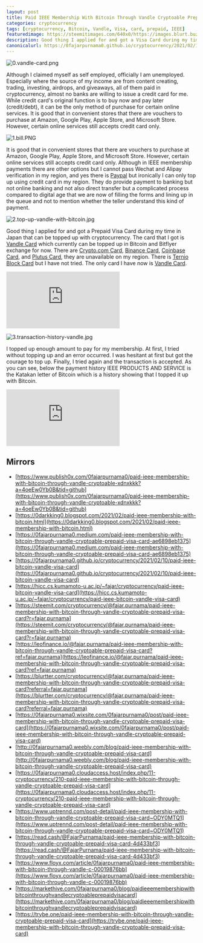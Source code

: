 ```yaml
---
layout: post
title: Paid IEEE Membership With Bitcoin Through Vandle Cryptoable Prepaid Visa Card
categories: cryptocurrency
tags: [cryptocurrency, Bitcoin, Vandle, Visa, card, prepaid, IEEE]
featuredimage: https://steemitimages.com/640x0/https://images.blurt.buzz/DQmWojAYcm2NEAB1C4GNgYP2HsNRGuZ9QMu5p8f4LRNg5e8/0.vandle-card.png
description: Good thing I applied for and got a Visa Card during my time in Japan that can be topped up with cryptocurrency to pay for IEEE membership.
canonicalurl: https://0fajarpurnama0.github.io/cryptocurrency/2021/02/10/paid-ieee-bitcoin-vandle-visa-card
---
```

![0.vandle-card.png](https://steemitimages.com/640x0/https://images.blurt.buzz/DQmWojAYcm2NEAB1C4GNgYP2HsNRGuZ9QMu5p8f4LRNg5e8/0.vandle-card.png)

Although I claimed myself as self employed, officially I am unemployed. Especially where the source of my income are from content creating, trading, investing, airdrops, and giveaways, all of them paid in cryptocurrency, almost no banks are willing to issue a credit card for me. While credit card's original function is to buy now and pay later (credit/debt), it can be the only method of purchase for certain online services. It is good that in convenient stores that there are vouchers to purchase at Amazon, Google Play, Apple Store, and Microsoft Store. However, certain online services still accepts credit card only.

![1.bill.PNG](https://steemitimages.com/640x0/https://images.blurt.buzz/DQmejPSWxRMNo84RENCx2zCf3riTf391fvpG3S7u9Ei4tqZ/1.bill.PNG)

It is good that in convenient stores that there are vouchers to purchase at Amazon, Google Play, Apple Store, and Microsoft Store. However, certain online services still accepts credit card only. Although in IEEE membership payments there are other options but I cannot pass Wechat and Alipay verification in my region, and yes there is [Paypal](https://www.paypal.com/paypalme/fajarpurnama) but ironically I can only top up using credit card in my region. They do provide payment to banking but not online banking and not also direct transfer but a complicated process compared to digital age that we are now of filling the forms and lining up in the queue and not to mention whether the teller understand this kind of payment.

![2.top-up-vandle-with-bitcoin.jpg](https://steemitimages.com/640x0/https://images.blurt.buzz/DQme5ifgWsNea8d51KZ5h6xNcruhECN6aZHdEYJrAUvYMfz/2.top-up-vandle-with-bitcoin.jpg)

Good thing I applied for and got a Prepaid Visa Card during my time in Japan that can be topped up with cryptocurrency. The card that I got is [Vandle Card](https://vandle.jp/) which currently can be topped up in Bitcoin and Bitflyer exchange for now. There are [Crypto.com Card](https://platinum.crypto.com/r/q4pv8f6y8t), [Binance Card](https://www.binance.com/en/cards), [Coinbase Card](https://www.coinbase.com/card), and [Plutus Card](https://plutus.it/), they are unavailable on my region. There is [Ternio Block Card](https://dashboard.getblockcard.com/i/JRf9gv3Q) but I have not tried. The only card I have now is [Vandle Card](https://vandle.jp/).

<div class="video-container"><iframe src="https://lbry.tv/$/embed/top-up-vandle-cryptoable-prepaid-card/b086c41850c189a7aed422fb236dcf00bd128c27?r=AYXLsfEFsfoMvCaNb1oqazk3N6DdBsG3" frameborder="0" allowfullscreen=""></iframe></div>

![3.transaction-history-vandle.jpg](https://steemitimages.com/640x0/https://images.blurt.buzz/DQmVmiUZDYTJYKywUycJskeaKEXcBQ3GwdcXJZCCw2k9ke1/3.transaction-history-vandle.jpg)

I topped up enough amount to pay for my membership. At first, I tried without topping up and an error occurred. I was hesitant at first but got the courage to top up. Finally, I tried again and the transaction is accepted. As you can see, below the payment history IEEE PRODUCTS AND SERVICE is the Katakan letter of Bitcoin which is a history showing that I topped it up with Bitcoin.

<div class="video-container"><iframe src="https://lbry.tv/$/embed/paid-ieee-membership-with-bitcoin/74fd24ab7ee36b035300bcb16b2779a0f859468c?r=AYXLsfEFsfoMvCaNb1oqazk3N6DdBsG3" frameborder="0" allowfullscreen=""></iframe></div>

## Mirrors

*   [https://www.publish0x.com/0fajarpurnama0/paid-ieee-membership-with-bitcoin-through-vandle-cryptoable-xdnxkkk?a=4oeEw0Yb0B&tid=github](https://www.publish0x.com/0fajarpurnama0/paid-ieee-membership-with-bitcoin-through-vandle-cryptoable-xdnxkkk?a=4oeEw0Yb0B&tid=github)
*   [https://0darkking0.blogspot.com/2021/02/paid-ieee-membership-with-bitcoin.html](https://0darkking0.blogspot.com/2021/02/paid-ieee-membership-with-bitcoin.html)
*   [https://0fajarpurnama0.medium.com/paid-ieee-membership-with-bitcoin-through-vandle-cryptoable-prepaid-visa-card-ae6898eb1375](https://0fajarpurnama0.medium.com/paid-ieee-membership-with-bitcoin-through-vandle-cryptoable-prepaid-visa-card-ae6898eb1375)
*   [https://0fajarpurnama0.github.io/cryptocurrency/2021/02/10/paid-ieee-bitcoin-vandle-visa-card](https://0fajarpurnama0.github.io/cryptocurrency/2021/02/10/paid-ieee-bitcoin-vandle-visa-card)
*   [https://hicc.cs.kumamoto-u.ac.jp/~fajar/cryptocurrency/paid-ieee-bitcoin-vandle-visa-card](https://hicc.cs.kumamoto-u.ac.jp/~fajar/cryptocurrency/paid-ieee-bitcoin-vandle-visa-card)
*   [https://steemit.com/cryptocurrency/@fajar.purnama/paid-ieee-membership-with-bitcoin-through-vandle-cryptoable-prepaid-visa-card?r=fajar.purnama](https://steemit.com/cryptocurrency/@fajar.purnama/paid-ieee-membership-with-bitcoin-through-vandle-cryptoable-prepaid-visa-card?r=fajar.purnama)
*   [https://leofinance.io/@fajar.purnama/paid-ieee-membership-with-bitcoin-through-vandle-cryptoable-prepaid-visa-card?ref=fajar.purnama](https://leofinance.io/@fajar.purnama/paid-ieee-membership-with-bitcoin-through-vandle-cryptoable-prepaid-visa-card?ref=fajar.purnama)
*   [https://blurtter.com/cryptocurrency/@fajar.purnama/paid-ieee-membership-with-bitcoin-through-vandle-cryptoable-prepaid-visa-card?referral=fajar.purnama](https://blurtter.com/cryptocurrency/@fajar.purnama/paid-ieee-membership-with-bitcoin-through-vandle-cryptoable-prepaid-visa-card?referral=fajar.purnama)
*   [https://0fajarpurnama0.wixsite.com/0fajarpurnama0/post/paid-ieee-membership-with-bitcoin-through-vandle-cryptoable-prepaid-visa-card](https://0fajarpurnama0.wixsite.com/0fajarpurnama0/post/paid-ieee-membership-with-bitcoin-through-vandle-cryptoable-prepaid-visa-card)
*   [http://0fajarpurnama0.weebly.com/blog/paid-ieee-membership-with-bitcoin-through-vandle-cryptoable-prepaid-visa-card](http://0fajarpurnama0.weebly.com/blog/paid-ieee-membership-with-bitcoin-through-vandle-cryptoable-prepaid-visa-card)
*   [https://0fajarpurnama0.cloudaccess.host/index.php/11-cryptocurrency/210-paid-ieee-membership-with-bitcoin-through-vandle-cryptoable-prepaid-visa-card](https://0fajarpurnama0.cloudaccess.host/index.php/11-cryptocurrency/210-paid-ieee-membership-with-bitcoin-through-vandle-cryptoable-prepaid-visa-card)
*   [https://www.uptrennd.com/post-detail/paid-ieee-membership-with-bitcoin-through-vandle-cryptoable-prepaid-visa-card~ODY0MTQ1](https://www.uptrennd.com/post-detail/paid-ieee-membership-with-bitcoin-through-vandle-cryptoable-prepaid-visa-card~ODY0MTQ1)
*   [https://read.cash/@FajarPurnama/paid-ieee-membership-with-bitcoin-through-vandle-cryptoable-prepaid-visa-card-4d433bf3](https://read.cash/@FajarPurnama/paid-ieee-membership-with-bitcoin-through-vandle-cryptoable-prepaid-visa-card-4d433bf3)
*   [https://www.floyx.com/article/0fajarpurnama0/paid-ieee-membership-with-bitcoin-through-vandle-c-00019876bb](https://www.floyx.com/article/0fajarpurnama0/paid-ieee-membership-with-bitcoin-through-vandle-c-00019876bb)
*   [https://markethive.com/0fajarpurnama0/blog/paidieeemembershipwithbitcointhroughvandlecryptoableprepaidvisacard](https://markethive.com/0fajarpurnama0/blog/paidieeemembershipwithbitcointhroughvandlecryptoableprepaidvisacard)
*   [https://trybe.one/paid-ieee-membership-with-bitcoin-through-vandle-cryptoable-prepaid-visa-card](https://trybe.one/paid-ieee-membership-with-bitcoin-through-vandle-cryptoable-prepaid-visa-card)